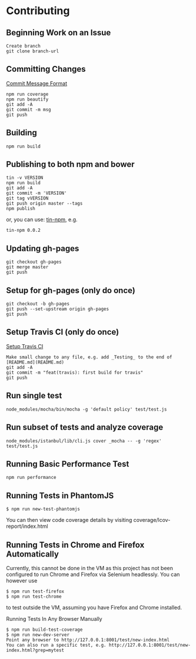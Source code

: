 Contributing
====

Beginning Work on an Issue
---
	Create branch
	git clone branch-url


Committing Changes
---
[Commit Message Format](https://github.com/angular/angular.js/blob/master/CONTRIBUTING.md#commit)

	npm run coverage
	npm run beautify
	git add -A
	git commit -m msg
	git push 


Building
---

	npm run build

Publishing to both npm and bower
---

	tin -v VERSION
	npm run build
	git add -A
	git commit -m 'VERSION'
	git tag vVERSION
	git push origin master --tags
	npm publish

or, you can use: [tin-npm](https://gist.github.com/redgeoff/73b78d3b7a6edf21644f), e.g.

	tin-npm 0.0.2

Updating gh-pages
---

    git checkout gh-pages
    git merge master
    git push

Setup for gh-pages (only do once)
---

	git checkout -b gh-pages
	git push --set-upstream origin gh-pages
	git push

Setup Travis CI (only do once)
---

[Setup Travis CI](http://docs.travis-ci.com/user/getting-started/)

	Make small change to any file, e.g. add _Testing_ to the end of [README.md](README.md)
	git add -A
	git commit -m "feat(travis): first build for travis"
	git push


Run single test
---

    node_modules/mocha/bin/mocha -g 'default policy' test/test.js


Run subset of tests and analyze coverage
---

	node_modules/istanbul/lib/cli.js cover _mocha -- -g 'regex' test/test.js


Running Basic Performance Test
---

    npm run performance


Running Tests in PhantomJS
---

    $ npm run new-test-phantomjs

You can then view code coverage details by visiting coverage/lcov-report/index.html


Running Tests in Chrome and Firefox Automatically
---

Currently, this cannot be done in the VM as this project has not been configured to run Chrome and Firefox via Selenium headlessly. You can however use

    $ npm run test-firefox
    $ npm run test-chrome

to test outside the VM, assuming you have Firefox and Chrome installed.


Running Tests In Any Browser Manually

    $ npm run build-test-coverage
    $ npm run new-dev-server
    Point any browser to http://127.0.0.1:8001/test/new-index.html
    You can also run a specific test, e.g. http://127.0.0.1:8001/test/new-index.html?grep=mytest

